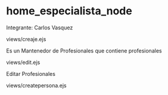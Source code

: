 # home_especialista_node

Integrante: Carlos Vasquez


views/creaje.ejs

Es un Mantenedor de Profesionales que contiene profesionales

views/edit.ejs

Editar Profesionales

views/createpersona.ejs


